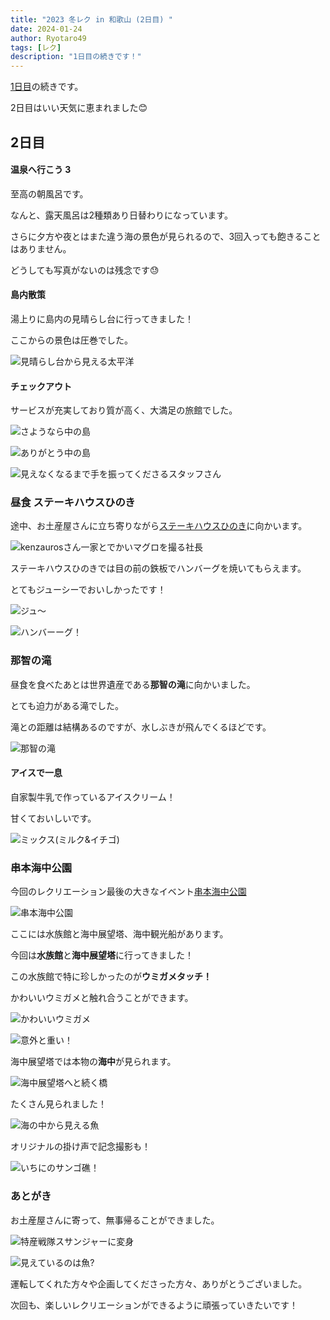 ```yaml
---
title: "2023 冬レク in 和歌山 (2日目) "
date: 2024-01-24
author: Ryotaro49
tags: [レク]
description: "1日目の続きです！"
---
```


[1日目](https://mseeeen.msen.jp/2024-winter-recreation-in-wakayama-day1/)の続きです。

2日目はいい天気に恵まれました😊

## 2日目

#### 温泉へ行こう 3

至高の朝風呂です。

なんと、露天風呂は2種類あり日替わりになっています。

さらに夕方や夜とはまた違う海の景色が見られるので、3回入っても飽きることはありません。

どうしても写真がないのは残念です😓

#### 島内散策

湯上りに島内の見晴らし台に行ってきました！

ここからの景色は圧巻でした。

![見晴らし台から見える太平洋](images/miharashidai.jpg)

#### チェックアウト

サービスが充実しており質が高く、大満足の旅館でした。

![さようなら中の島](images/syugou.jpg)

![ありがとう中の島](images/syugou2.jpg)

![見えなくなるまで手を振ってくださるスタッフさん](images/staff.jpg)

### 昼食 ステーキハウスひのき

途中、お土産屋さんに立ち寄りながら[ステーキハウスひのき](https://steakhousehinoki.com/)に向かいます。

![kenzaurosさん一家とでかいマグロを撮る社長](images/syacho.jpg)

ステーキハウスひのきでは目の前の鉄板でハンバーグを焼いてもらえます。

とてもジューシーでおいしかったです！

![ジュ～](images/hamburg1.jpg)

![ハンバーーグ！](images/hamburg2.jpg)

### 那智の滝

昼食を食べたあとは世界遺産である**那智の滝**に向かいました。

とても迫力がある滝でした。

滝との距離は結構あるのですが、水しぶきが飛んでくるほどです。

![那智の滝](images/nachinotaki.jpg)

#### アイスで一息

自家製牛乳で作っているアイスクリーム！

甘くておいしいです。

![ミックス(ミルク&イチゴ)](images/ice.jpg)

### 串本海中公園

今回のレクリエーション最後の大きなイベント[串本海中公園](https://www.kushimoto.co.jp/)

![串本海中公園](images/kushimoto.jpg)

ここには水族館と海中展望塔、海中観光船があります。

今回は**水族館**と**海中展望塔**に行ってきました！

この水族館で特に珍しかったのが**ウミガメタッチ！**

かわいいウミガメと触れ合うことができます。

![かわいいウミガメ](images/umigame1.jpg)

![意外と重い！](images/umigame2.jpg)

海中展望塔では本物の**海中**が見られます。

![海中展望塔へと続く橋](images/hashi.jpg)

たくさん見られました！

![海の中から見える魚](images/uminonaka.jpg)

オリジナルの掛け声で記念撮影も！

![いちにのサンゴ礁！](images/kinensyasin.jpg)

### あとがき

お土産屋さんに寄って、無事帰ることができました。

![特産戦隊スサンジャーに変身](images/susanzya.jpg)

![見えているのは魚?](images/sakana.jpg)

運転してくれた方々や企画してくださった方々、ありがとうございました。

次回も、楽しいレクリエーションができるように頑張っていきたいです！